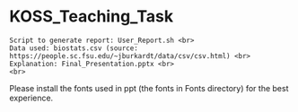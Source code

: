 # KOSS_Teaching_Task

```
Script to generate report: User_Report.sh <br>
Data used: biostats.csv (source: https://people.sc.fsu.edu/~jburkardt/data/csv/csv.html) <br>
Explanation: Final_Presentation.pptx <br>
<br>
```
Please install the fonts used in ppt (the fonts in Fonts directory) for the best experience.
